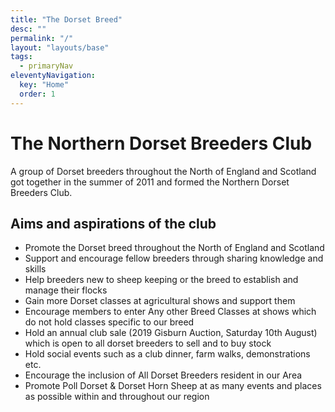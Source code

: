 ```yaml
---
title: "The Dorset Breed"
desc: ""
permalink: "/"
layout: "layouts/base"
tags:
  - primaryNav
eleventyNavigation:
  key: "Home"
  order: 1
---
```


# The Northern Dorset Breeders Club

A group of Dorset breeders throughout the North of England and Scotland got together in the summer of 2011 and formed the Northern Dorset Breeders Club.

## Aims and aspirations of the club

* Promote the Dorset breed throughout the North of England and Scotland
* Support and encourage fellow breeders through sharing knowledge and skills
* Help breeders new to sheep keeping or the breed to establish and manage their flocks
* Gain more Dorset classes at agricultural shows and support them
* Encourage members to enter Any other Breed Classes at shows which do not hold classes specific to our breed
* Hold an annual club sale (2019 Gisburn Auction, Saturday 10th August) which is open to all dorset breeders to sell and to buy stock
* Hold social events such as a club dinner, farm walks, demonstrations etc.
* Encourage the inclusion of All Dorset Breeders resident in our Area
* Promote Poll Dorset & Dorset Horn Sheep at as many events and places as possible within and throughout our region
